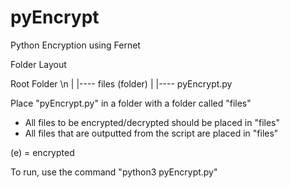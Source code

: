 # pyEncrypt
Python Encryption using Fernet

Folder Layout

Root Folder \n
|
|---- files (folder)
|
|---- pyEncrypt.py



Place "pyEncrypt.py" in a folder with a folder called "files"
  * All files to be encrypted/decrypted should be placed in "files"
  * All files that are outputted from the script are placed in "files"

(e) = encrypted


To run, use the command "python3 pyEncrypt.py"
